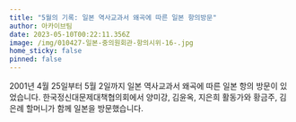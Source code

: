 ```yaml
---
title: "5월의 기록: 일본 역사교과서 왜곡에 따른 일본 항의방문"
author: 아카이브팀
date: 2023-05-10T00:22:11.356Z
image: /img/010427-일본-중의원회관-항의시위-16-.jpg
home_sticky: false
pinned: false
---
```

2001년 4월 25일부터 5월 2일까지 일본 역사교과서 왜곡에 따른 일본 항의 방문이 있었습니다. 한국정신대문제대책협의회에서 양미강, 김윤옥, 지은희 활동가와 황금주, 김은례 할머니가 함께 일본을 방문했습니다.